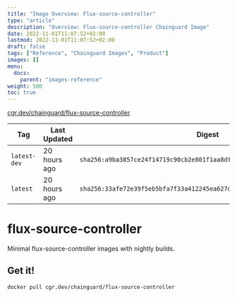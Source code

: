 ```yaml
---
title: "Image Overview: Flux-source-controller"
type: "article"
description: "Overview: Flux-source-controller Chainguard Image"
date: 2022-11-01T11:07:52+02:00
lastmod: 2022-11-01T11:07:52+02:00
draft: false
tags: ["Reference", "Chainguard Images", "Product"]
images: []
menu:
  docs:
    parent: "images-reference"
weight: 500
toc: true
---
```


[cgr.dev/chainguard/flux-source-controller](https://github.com/chainguard-images/images/tree/main/images/flux-source-controller)

| Tag          | Last Updated | Digest                                                                    |
|--------------|--------------|---------------------------------------------------------------------------|
| `latest-dev` | 20 hours ago | `sha256:a9ba3857ce24f14719c90cb2e801f1aa8df1392b60316d671daf6f17fcbaaec9` |
| `latest`     | 20 hours ago | `sha256:33afe72e39f5eb5bfa7f33a412245ea627d89681ab439769b2dc0d55d55a40ff` |

# flux-source-controller

Minimal flux-source-controller images with nightly builds.

## Get it!

```shell
docker pull cgr.dev/chainguard/flux-source-controller
```